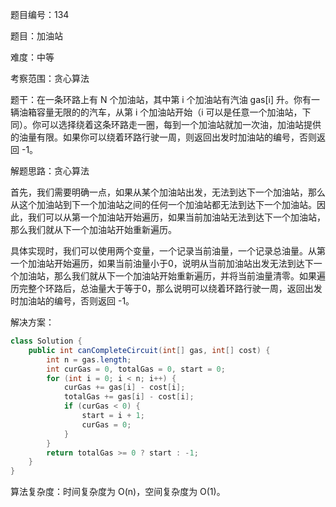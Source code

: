 题目编号：134

题目：加油站

难度：中等

考察范围：贪心算法

题干：在一条环路上有 N 个加油站，其中第 i 个加油站有汽油 gas[i] 升。你有一辆油箱容量无限的的汽车，从第 i 个加油站开始（i 可以是任意一个加油站，下同）。你可以选择绕着这条环路走一圈，每到一个加油站就加一次油，加油站提供的油量有限。如果你可以绕着环路行驶一周，则返回出发时加油站的编号，否则返回 -1。

解题思路：贪心算法

首先，我们需要明确一点，如果从某个加油站出发，无法到达下一个加油站，那么从这个加油站到下一个加油站之间的任何一个加油站都无法到达下一个加油站。因此，我们可以从第一个加油站开始遍历，如果当前加油站无法到达下一个加油站，那么我们就从下一个加油站开始重新遍历。

具体实现时，我们可以使用两个变量，一个记录当前油量，一个记录总油量。从第一个加油站开始遍历，如果当前油量小于0，说明从当前加油站出发无法到达下一个加油站，那么我们就从下一个加油站开始重新遍历，并将当前油量清零。如果遍历完整个环路后，总油量大于等于0，那么说明可以绕着环路行驶一周，返回出发时加油站的编号，否则返回 -1。

解决方案：

```java
class Solution {
    public int canCompleteCircuit(int[] gas, int[] cost) {
        int n = gas.length;
        int curGas = 0, totalGas = 0, start = 0;
        for (int i = 0; i < n; i++) {
            curGas += gas[i] - cost[i];
            totalGas += gas[i] - cost[i];
            if (curGas < 0) {
                start = i + 1;
                curGas = 0;
            }
        }
        return totalGas >= 0 ? start : -1;
    }
}
```

算法复杂度：时间复杂度为 O(n)，空间复杂度为 O(1)。